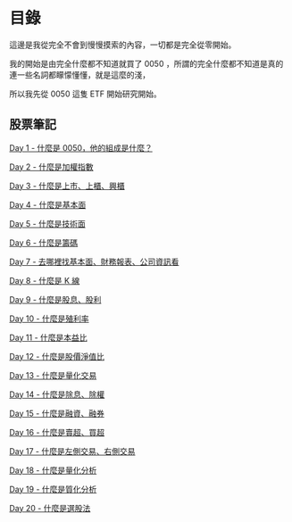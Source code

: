 # 目錄

這邊是我從完全不會到慢慢摸索的內容，一切都是完全從零開始。

我的開始是由完全什麼都不知道就買了 0050 ，所謂的完全什麼都不知道是真的連一些名詞都矇懞懂懂，就是這麼的淺，

所以我先從 0050 這隻 ETF 開始研究開始。

## 股票筆記

[Day 1 - 什麼是 0050，他的組成是什麼？](./contents/01-什麼是0050.md)

[Day 2 - 什麼是加權指數](./contents/02-什麼是加權指數.md)

[Day 3 - 什麼是上市、上櫃、興櫃](./contents/03-什麼是上市、上櫃、興櫃.md)

[Day 4 - 什麼是基本面](./contents/04-什麼是基本面.md)

[Day 5 - 什麼是技術面](./contents/05-什麼是技術面.md)

[Day 6 - 什麼是籌碼](./contents/06-什麼是籌碼.md)

[Day 7 - 去哪裡找基本面、財務報表、公司資訊看](./contents/07-去哪裡找基本面、財務報表、公司資訊看.md)

[Day 8 - 什麼是 K 線](./contents/08-什麼是K線.md)

[Day 9 - 什麼是股息、股利](./contents/09-什麼是股息、股利.md)

[Day 10 - 什麼是殖利率](./contents/10-什麼是殖利率.md)

[Day 11 - 什麼是本益比](./contents/11-什麼是本益比.md)

[Day 12 - 什麼是股價淨值比](./contents/12-什麼是股價淨值比.md)

[Day 13 - 什麼是量化交易](./contents/13-什麼是量化交易.md)

[Day 14 - 什麼是除息、除權](./contents/14-什麼是除息、除權.md)

[Day 15 - 什麼是融資、融券](./contents/15-什麼是融資、融券.md)

[Day 16 - 什麼是賣超、買超](./contents/16-什麼是賣超、買超.md)

[Day 17 - 什麼是左側交易、右側交易](./contents/17-什麼是左側交易、右側交易.md)

[Day 18 - 什麼是量化分析](./contents/18-什麼是量化分析.md)

[Day 19 - 什麼是質化分析](./contents/19-什麼是質化分析.md)

[Day 20 - 什麼是選股法](./contents/20-什麼是選股法.md)

